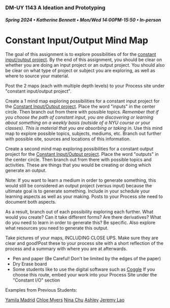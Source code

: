 ### DM-UY 1143 A Ideation and Prototyping
##### Spring 2024 • Katherine Bennett • Mon/Wed 14:00PM-15:50 • In-person

# Constant Input/Output Mind Map

The goal of this assignment is to explore possibilities of for the [constant input/output project](constant_input_output.md). By the end of this assignment, you should be clear on whether you are doing an input project or an output project. You should also be clear on what type of project or subject you are exploring, as well as where to source your material.

Post the 2 maps (each with multiple depth levels) to your Process site under "constant input/output project". 

Create a 1 mind map exploring possibilities for a constant input project for the [Constant Input/Output project](constant_input_output.md). Place the word "inputs" in the center circle. Then branch out from there with possible topics. *Remember that if you choose the path of constant input, you are discovering or learning about something on a weekly basis (outside of a NYU course or your classes). This is material that you are absorbing or taking in.* Use this mind map to explore possible topics, subjects, mediums, etc. Branch out further with possible site, sources and locations of this information. 

Create a second mind map exploring possibilities for a constant output project for the [Constant Input/Output project](constant_input_output.md). Place the word "outputs" in the center circle. Then branch out from there with possible topics and activities. These are things that you would be creating or doing which generate an output.

Note: If you want to learn a medium in order to generate something, this would still be considered an output project (versus input) because the ultimate goal is to generate something. Include in your schedule your learning aspects as well as your making. Posts to your Process site need to document both aspects.

As a result, branch out of each possibility exploring each further. What would you create? Can it take different forms? Are there derivatives? What do you need to learn in order to generate this? Be specific. Also explore what resources you need to generate this output.

Take pictures of your maps, INCLUDING CLOSE UPS. Make sure they are clear and good!Post these to your process site with a short reflection of the process and a summary with where you are at afterwards.

* Pen and paper (Be Careful! Don't be limited by the edges of the paper)
* Dry Erase board
* Some students like to use the digital software such as [Coggle](https://coggle.it/) If you choose this route, embed your work into your Process Site under the "Constant I/O" section


Examples from Previous Students:

[Yamila Madrid](https://wp.nyu.edu/tandonschoolofengineering-ipyamilam_sp23/constant-i-o-maps/)
[Chloe Myers](https://wp.nyu.edu/tandonschoolofengineering-myerscommachloe_processsite_sp23/constant-input-output-maps/)
[Nina Chu](https://wp.nyu.edu/tischschoolofthearts-nina_chu/2022/01/30/constant-input-output-maps/)
[Ashley](https://wp.nyu.edu/tandonschoolofengineering-ideationprotytpingspring2022/2022/01/26/constant-input-output-map/)
[Jeremy Lao](https://wp.nyu.edu/tandonschoolofengineering-younglao/input-and-output-maps/)


 